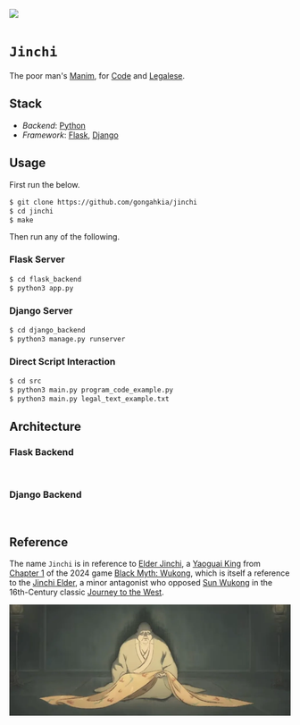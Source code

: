 [![](https://img.shields.io/badge/jinchi_1.0.0-passing-green)](https://github.com/gongahkia/jinchi/releases/tag/1.0.0) 

# `Jinchi`

The poor man's [Manim](https://www.manim.community/), for [Code](https://www.geeksforgeeks.org/what-is-a-code-in-programming/) and [Legalese](https://www.merriam-webster.com/dictionary/legalese).

## Stack

* *Backend*: [Python](https://www.python.org/)
* *Framework*: [Flask](https://flask.palletsprojects.com/en/stable/), [Django](https://www.djangoproject.com/)

## Usage

First run the below.

```console
$ git clone https://github.com/gongahkia/jinchi
$ cd jinchi
$ make
```

Then run any of the following.

### Flask Server

```console
$ cd flask_backend
$ python3 app.py
```

### Django Server

```console
$ cd django_backend
$ python3 manage.py runserver
```

### Direct Script Interaction

```console
$ cd src
$ python3 main.py program_code_example.py
$ python3 main.py legal_text_example.txt
```

## Architecture

### Flask Backend

![]()

### Django Backend

![]()

## Reference

The name `Jinchi` is in reference to [Elder Jinchi](https://blackmythwukong.fandom.com/wiki/Elder_Jinchi), a [Yaoguai King](https://blackmythwukong.fandom.com/wiki/Yaoguai_King) from [Chapter 1](https://www.rockpapershotgun.com/black-myth-wukong-chapter-1-walkthrough) of the 2024 game [Black Myth: Wukong](https://blackmythwukong.fandom.com/wiki/Black_Myth:_Wukong_Wiki), which is itself a reference to the [Jinchi Elder](https://villains.fandom.com/wiki/Jinchi_Elder), a minor antagonist who opposed [Sun Wukong](https://villains.fandom.com/wiki/Sun_Wukong_(Journey_to_the_West)) in the 16th-Century classic [Journey to the West](https://en.wikipedia.org/wiki/Journey_to_the_West).

![](./asset/logo/jinchi.webp)